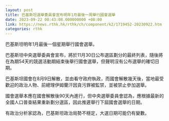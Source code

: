 ```yaml
---
layout: post
title: 巴基斯坦選舉委員會宣布明年1月最後一周舉行國會選舉
date: 2023-09-22 00:43:08.000000000 +08:00
link: https://news.rthk.hk/rthk/ch/component/k2/1719452-20230922.htm
categories: rthk
---
```


巴基斯坦明年1月最後一個星期舉行國會選舉。

巴基斯坦中央選舉委員會宣布，將於11月30日公布選區劃分的最終列表，隨後將在為期54天的競選活動期結束後舉行國會選舉，但聲明沒有公布選舉的確切日期。

巴基斯坦國會在8月9日解散，並由看守政府執政，而國會解散幾天後，當地最受歡迎的政治人物、前總理伊姆蘭汗因貪污罪被監禁，並被禁止參加選舉。

國會選舉本應在國會解散後90天內進行，但中央選舉委員會認為，應根據最新的全國人口普查結果重新劃分選區，因此推遲舉行下屆國會選舉的日期。

有政治分析家認為，巴基斯坦政治局勢不穩定，大選日期可能仍有變數。
